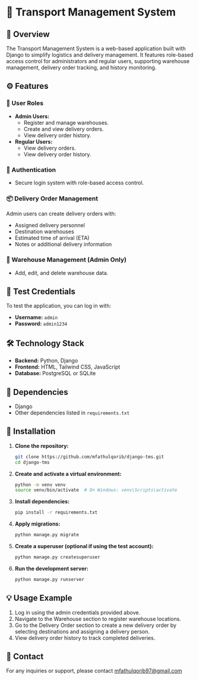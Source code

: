 # 🚚 Transport Management System

## 📄 Overview
The Transport Management System is a web-based application built with Django to simplify logistics and delivery management. It features role-based access control for administrators and regular users, supporting warehouse management, delivery order tracking, and history monitoring.

## ⚙️ Features

### 👤 User Roles
- **Admin Users:**
  - Register and manage warehouses.
  - Create and view delivery orders.
  - View delivery order history.
- **Regular Users:**
  - View delivery orders.
  - View delivery order history.

### 🔐 Authentication
- Secure login system with role-based access control.

### 📦 Delivery Order Management
Admin users can create delivery orders with:
- Assigned delivery personnel
- Destination warehouses
- Estimated time of arrival (ETA)
- Notes or additional delivery information

### 🏢 Warehouse Management (Admin Only)
- Add, edit, and delete warehouse data.

## 🧪 Test Credentials
To test the application, you can log in with:
- **Username:** `admin`  
- **Password:** `admin1234`

## 🛠️ Technology Stack
- **Backend:** Python, Django  
- **Frontend:** HTML, Tailwind CSS, JavaScript  
- **Database:** PostgreSQL or SQLite

## 🧩 Dependencies
- Django
- Other dependencies listed in `requirements.txt`

## 🚀 Installation

1. **Clone the repository:**
   ```bash
   git clone https://github.com/mfathulqorib/django-tms.git
   cd django-tms
   ```

2. **Create and activate a virtual environment:**
   ```bash
   python -m venv venv
   source venv/bin/activate  # On Windows: venv\Scripts\activate
   ```

3. **Install dependencies:**
   ```bash
   pip install -r requirements.txt
   ```

4. **Apply migrations:**
   ```bash
   python manage.py migrate
   ```

5. **Create a superuser (optional if using the test account):**
   ```bash
   python manage.py createsuperuser
   ```

6. **Run the development server:**
   ```bash
   python manage.py runserver
   ```

## 💡 Usage Example
 1.	Log in using the admin credentials provided above.
 2.	Navigate to the Warehouse section to register warehouse locations.
 3.	Go to the Delivery Order section to create a new delivery order by selecting destinations and assigning a delivery person.
 4.	View delivery order history to track completed deliveries.

## 📧 Contact

For any inquiries or support, please contact mfathulqorib97@gmail.com